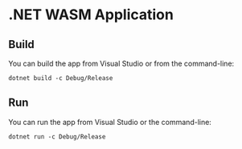 # .NET WASM Application

## Build

You can build the app from Visual Studio or from the command-line:

```
dotnet build -c Debug/Release
```

## Run

You can run the app from Visual Studio or the command-line:

```
dotnet run -c Debug/Release
```